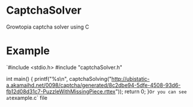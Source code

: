 # CaptchaSolver
Growtopia captcha solver using C

# Example
`#include <stdio.h>
#include "captchaSolver.h"

int main() {
	printf("%s\n", captchaSolving("http://ubistatic-a.akamaihd.net/0098/captcha/generated/8c2dbe94-5dfe-4508-93d6-fb12d08d31c7-PuzzleWithMissingPiece.rttex"));
	return 0;
}`
Or you can see at `example.c` file
